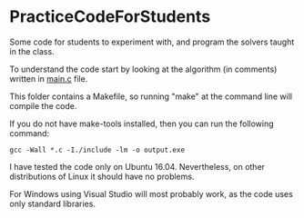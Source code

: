 # PracticeCodeForStudents
Some code for students to experiment with, and program the solvers taught in the class.

To understand the code start by looking at the algorithm (in comments) written in [main.c](https://github.com/heySourabh/PracticeCodeForStudents/blob/master/src/main.c)  file.

This folder contains a Makefile, so running "make" at the command line will compile the code.

If you do not have make-tools installed, then you can run the following command:

`gcc -Wall *.c -I./include -lm -o output.exe`

I have tested the code only on Ubuntu 16.04.
Nevertheless, on other distributions of Linux it should have no problems.

For Windows using Visual Studio will most probably work, as the code uses only standard libraries.


